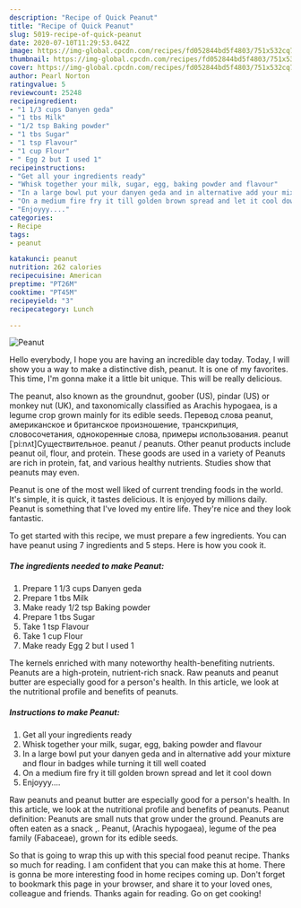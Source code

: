 ```yaml
---
description: "Recipe of Quick Peanut"
title: "Recipe of Quick Peanut"
slug: 5019-recipe-of-quick-peanut
date: 2020-07-10T11:29:53.042Z
image: https://img-global.cpcdn.com/recipes/fd052844bd5f4803/751x532cq70/peanut-recipe-main-photo.jpg
thumbnail: https://img-global.cpcdn.com/recipes/fd052844bd5f4803/751x532cq70/peanut-recipe-main-photo.jpg
cover: https://img-global.cpcdn.com/recipes/fd052844bd5f4803/751x532cq70/peanut-recipe-main-photo.jpg
author: Pearl Norton
ratingvalue: 5
reviewcount: 25248
recipeingredient:
- "1 1/3 cups Danyen geda"
- "1 tbs Milk"
- "1/2 tsp Baking powder"
- "1 tbs Sugar"
- "1 tsp Flavour"
- "1 cup Flour"
- " Egg 2 but I used 1"
recipeinstructions:
- "Get all your ingredients ready"
- "Whisk together your milk, sugar, egg, baking powder and flavour"
- "In a large bowl put your danyen geda and in alternative add your mixture and flour in badges while turning it till well coated"
- "On a medium fire fry it till golden brown spread and let it cool down"
- "Enjoyyy...."
categories:
- Recipe
tags:
- peanut

katakunci: peanut 
nutrition: 262 calories
recipecuisine: American
preptime: "PT26M"
cooktime: "PT45M"
recipeyield: "3"
recipecategory: Lunch

---
```



![Peanut](https://img-global.cpcdn.com/recipes/fd052844bd5f4803/751x532cq70/peanut-recipe-main-photo.jpg)

Hello everybody, I hope you are having an incredible day today. Today, I will show you a way to make a distinctive dish, peanut. It is one of my favorites. This time, I'm gonna make it a little bit unique. This will be really delicious.

The peanut, also known as the groundnut, goober (US), pindar (US) or monkey nut (UK), and taxonomically classified as Arachis hypogaea, is a legume crop grown mainly for its edible seeds. Перевод слова peanut, американское и британское произношение, транскрипция, словосочетания, однокоренные слова, примеры использования. peanut [ˈpi:nʌt]Существительное. peanut / peanuts. Other peanut products include peanut oil, flour, and protein. These goods are used in a variety of Peanuts are rich in protein, fat, and various healthy nutrients. Studies show that peanuts may even.

Peanut is one of the most well liked of current trending foods in the world. It's simple, it is quick, it tastes delicious. It is enjoyed by millions daily. Peanut is something that I've loved my entire life. They're nice and they look fantastic.


To get started with this recipe, we must prepare a few ingredients. You can have peanut using 7 ingredients and 5 steps. Here is how you cook it.

<!--inarticleads1-->

##### The ingredients needed to make Peanut:

1. Prepare 1 1/3 cups Danyen geda
1. Prepare 1 tbs Milk
1. Make ready 1/2 tsp Baking powder
1. Prepare 1 tbs Sugar
1. Take 1 tsp Flavour
1. Take 1 cup Flour
1. Make ready  Egg 2 but I used 1


The kernels enriched with many noteworthy health-benefiting nutrients. Peanuts are a high-protein, nutrient-rich snack. Raw peanuts and peanut butter are especially good for a person&#39;s health. In this article, we look at the nutritional profile and benefits of peanuts. 

<!--inarticleads2-->

##### Instructions to make Peanut:

1. Get all your ingredients ready
1. Whisk together your milk, sugar, egg, baking powder and flavour
1. In a large bowl put your danyen geda and in alternative add your mixture and flour in badges while turning it till well coated
1. On a medium fire fry it till golden brown spread and let it cool down
1. Enjoyyy....


Raw peanuts and peanut butter are especially good for a person&#39;s health. In this article, we look at the nutritional profile and benefits of peanuts. Peanut definition: Peanuts are small nuts that grow under the ground. Peanuts are often eaten as a snack ,. Peanut, (Arachis hypogaea), legume of the pea family (Fabaceae), grown for its edible seeds. 

So that is going to wrap this up with this special food peanut recipe. Thanks so much for reading. I am confident that you can make this at home. There is gonna be more interesting food in home recipes coming up. Don't forget to bookmark this page in your browser, and share it to your loved ones, colleague and friends. Thanks again for reading. Go on get cooking!
